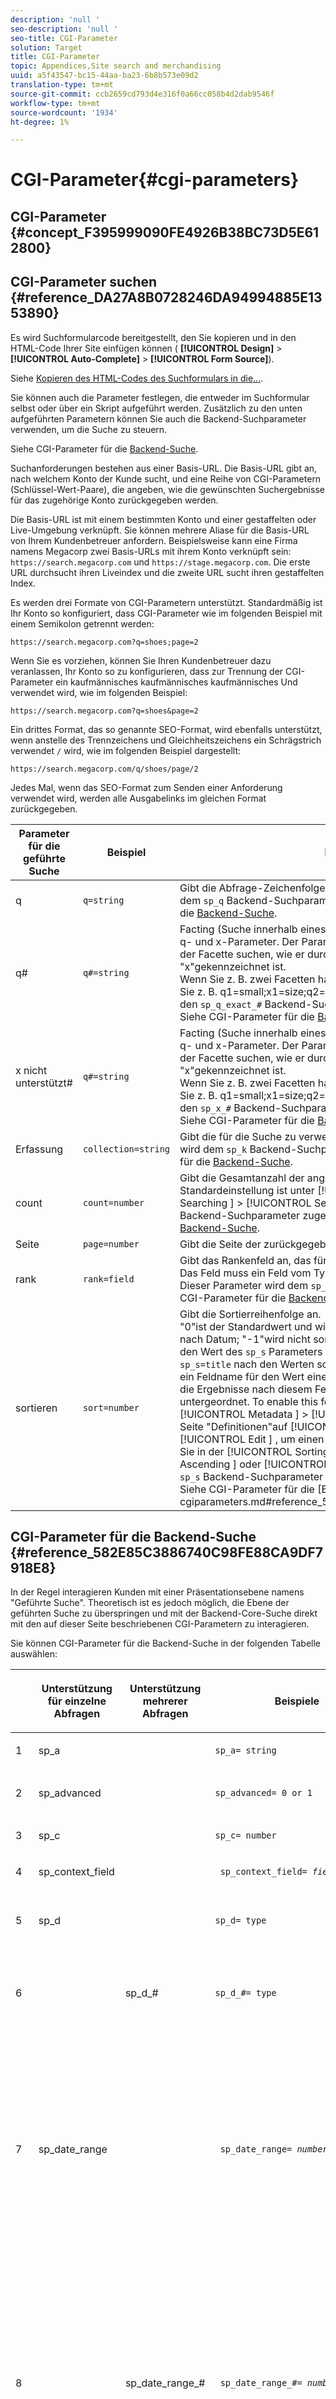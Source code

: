 ```yaml
---
description: 'null '
seo-description: 'null '
seo-title: CGI-Parameter
solution: Target
title: CGI-Parameter
topic: Appendices,Site search and merchandising
uuid: a5f43547-bc15-44aa-ba23-6b8b573e09d2
translation-type: tm+mt
source-git-commit: ccb2659cd793d4e316f0a66cc058b4d2dab9546f
workflow-type: tm+mt
source-wordcount: '1934'
ht-degree: 1%

---
```



# CGI-Parameter{#cgi-parameters}

## CGI-Parameter {#concept_F395999090FE4926B38BC73D5E612800}

## CGI-Parameter suchen {#reference_DA27A8B0728246DA94994885E1353890}

Es wird Suchformularcode bereitgestellt, den Sie kopieren und in den HTML-Code Ihrer Site einfügen können ( **[!UICONTROL Design]** > **[!UICONTROL Auto-Complete]** > **[!UICONTROL Form Source]**).

Siehe [Kopieren des HTML-Codes des Suchformulars in die...](../c-about-auto-complete.md#task_A3A01EA800F24C0AA33902387E0362C7).

Sie können auch die Parameter festlegen, die entweder im Suchformular selbst oder über ein Skript aufgeführt werden. Zusätzlich zu den unten aufgeführten Parametern können Sie auch die Backend-Suchparameter verwenden, um die Suche zu steuern.

Siehe CGI-Parameter für die [Backend-Suche](../c-appendices/c-cgiparameters.md#reference_582E85C3886740C98FE88CA9DF7918E8).

Suchanforderungen bestehen aus einer Basis-URL. Die Basis-URL gibt an, nach welchem Konto der Kunde sucht, und eine Reihe von CGI-Parametern (Schlüssel-Wert-Paare), die angeben, wie die gewünschten Suchergebnisse für das zugehörige Konto zurückgegeben werden.

Die Basis-URL ist mit einem bestimmten Konto und einer gestaffelten oder Live-Umgebung verknüpft. Sie können mehrere Aliase für die Basis-URL von Ihrem Kundenbetreuer anfordern. Beispielsweise kann eine Firma namens Megacorp zwei Basis-URLs mit ihrem Konto verknüpft sein: `https://search.megacorp.com` und `https://stage.megacorp.com`. Die erste URL durchsucht ihren Liveindex und die zweite URL sucht ihren gestaffelten Index.

Es werden drei Formate von CGI-Parametern unterstützt. Standardmäßig ist Ihr Konto so konfiguriert, dass CGI-Parameter wie im folgenden Beispiel mit einem Semikolon getrennt werden:

`https://search.megacorp.com?q=shoes;page=2`

Wenn Sie es vorziehen, können Sie Ihren Kundenbetreuer dazu veranlassen, Ihr Konto so zu konfigurieren, dass zur Trennung der CGI-Parameter ein kaufmännisches kaufmännisches kaufmännisches Und verwendet wird, wie im folgenden Beispiel:

`https://search.megacorp.com?q=shoes&page=2`

Ein drittes Format, das so genannte SEO-Format, wird ebenfalls unterstützt, wenn anstelle des Trennzeichens und Gleichheitszeichens ein Schrägstrich verwendet `/` wird, wie im folgenden Beispiel dargestellt:

`https://search.megacorp.com/q/shoes/page/2`

Jedes Mal, wenn das SEO-Format zum Senden einer Anforderung verwendet wird, werden alle Ausgabelinks im gleichen Format zurückgegeben.

| Parameter für die geführte Suche | Beispiel | Beschreibung |
|--- |--- |--- |
| q | `q=string` | Gibt die Abfrage-Zeichenfolge für die Suche an. Dieser Parameter wird dem `sp_q` Backend-Suchparameter zugeordnet.  Siehe CGI-Parameter für die [Backend-Suche](../c-appendices/c-cgiparameters.md#reference_582E85C3886740C98FE88CA9DF7918E8). |
| q# | `q#=string` | Facting (Suche innerhalb eines bestimmten Felds) erfolgt über nummerierte q- und x-Parameter.  Der Parameter q definiert den Begriff, nach dem Sie in der Facette suchen, wie er durch den entsprechenden Parameter &quot;x&quot;gekennzeichnet ist.<br>Wenn Sie z. B. zwei Facetten haben, die Größe und Farbe heißen, können Sie z. B. q1=small;x1=size;q2=red;x2=color haben.  Dieser Parameter wird den `sp_q_exact_#` Backend-Suchparametern zugeordnet.  <br>Siehe CGI-Parameter für die [Backend-Suche](../c-appendices/c-cgiparameters.md#reference_582E85C3886740C98FE88CA9DF7918E8). |
| x nicht unterstützt# | `q#=string` | Facting (Suche innerhalb eines bestimmten Felds) erfolgt über nummerierte q- und x-Parameter.  Der Parameter q definiert den Begriff, nach dem Sie in der Facette suchen, wie er durch den entsprechenden Parameter &quot;x&quot;gekennzeichnet ist. <br>Wenn Sie z. B. zwei Facetten haben, die Größe und Farbe heißen, können Sie z. B. q1=small;x1=size;q2=red;x2=color haben.  Dieser Parameter wird den `sp_x_#` Backend-Suchparametern zugeordnet.  <br>Siehe CGI-Parameter für die [Backend-Suche](../c-appendices/c-cgiparameters.md#reference_582E85C3886740C98FE88CA9DF7918E8). |
| Erfassung | `collection=string` | Gibt die für die Suche zu verwendende Sammlung an.  Dieser Parameter wird dem `sp_k` Backend-Suchparameter zugeordnet.  Siehe CGI-Parameter für die [Backend-Suche](../c-appendices/c-cgiparameters.md#reference_582E85C3886740C98FE88CA9DF7918E8). |
| count | `count=number` | Gibt die Gesamtanzahl der angezeigten Ergebnisse an.  Die Standardeinstellung ist unter [!UICONTROL Settings ] > [!UICONTROL Searching ] > [!UICONTROL Searches ]. .  Dieser Parameter wird dem `sp_c` Backend-Suchparameter zugeordnet.  Siehe CGI-Parameter für die [Backend-Suche](../c-appendices/c-cgiparameters.md#reference_582E85C3886740C98FE88CA9DF7918E8). |
| Seite | `page=number` | Gibt die Seite der zurückgegebenen Ergebnisse an. |
| rank | `rank=field` | Gibt das Rankenfeld an, das für das statische Rang verwendet werden soll.  Das Feld muss ein Feld vom Typ Rang mit einer Relevanz größer als 0 sein.  Dieser Parameter wird dem `sp_sr` Backend-Parameter zugeordnet.  Siehe CGI-Parameter für die [Backend-Suche](../c-appendices/c-cgiparameters.md#reference_582E85C3886740C98FE88CA9DF7918E8). |
| sortieren | `sort=number` | Gibt die Sortierreihenfolge an.<br>&quot;0&quot;ist der Standardwert und wird nach Relevanzwert sortiert; &quot;1&quot; sortiert nach Datum; &quot;-1&quot;wird nicht sortiert.  Benutzer können einen Feldnamen für den Wert des `sp_s` Parameters angeben.  So werden die Ergebnisse `sp_s=title` nach den Werten sortiert, die im Titelfeld enthalten sind. Wenn ein Feldname für den Wert eines ` sp_s ` Parameters verwendet wird, werden die Ergebnisse nach diesem Feld sortiert und dann nach Relevanz untergeordnet.  To enable this feature, click [!UICONTROL Settings ] > [!UICONTROL Metadata ] > [!UICONTROL Definitions ]. Klicken Sie auf der Seite &quot;Definitionen&quot;auf [!UICONTROL Add New Field ] oder klicken Sie auf [!UICONTROL Edit ] , um einen bestimmten Feldnamen anzuzeigen. Wählen Sie in der [!UICONTROL Sorting ] Dropdown-Liste entweder [!UICONTROL Ascending ] oder [!UICONTROL Descending ]. Dieser Parameter wird dem `sp_s` Backend-Suchparameter zugeordnet. <br>Siehe CGI-Parameter für die [Backend-Suche].(../c-appendices/c-cgiparameters.md#reference_582E85C3886740C98FE88CA9DF7918E8). |

## CGI-Parameter für die Backend-Suche {#reference_582E85C3886740C98FE88CA9DF7918E8}

In der Regel interagieren Kunden mit einer Präsentationsebene namens &quot;Geführte Suche&quot;. Theoretisch ist es jedoch möglich, die Ebene der geführten Suche zu überspringen und mit der Backend-Core-Suche direkt mit den auf dieser Seite beschriebenen CGI-Parametern zu interagieren.

Sie können CGI-Parameter für die Backend-Suche in der folgenden Tabelle auswählen:
<table> 
 <thead> 
  <tr> 
   <th colname="col1" class="entry"> </th> 
   <th colname="col2" class="entry"> <p>Unterstützung für einzelne Abfragen </p> </th> 
   <th colname="col03" class="entry"> <p>Unterstützung mehrerer Abfragen </p> </th> 
   <th colname="col3" class="entry"> <p>Beispiele </p> </th> 
   <th colname="col4" class="entry"> <p>Beschreibung </p> </th> 
  </tr> 
 </thead>
 <tbody> 
  <tr> 
   <td colname="col1"> <p>1 </p> </td> 
   <td colname="col2"> <p>sp_a </p> </td> 
   <td colname="col03"> <p> </p> </td> 
   <td colname="col3"> <p> <code>sp_a= string </code> </p> </td> 
   <td colname="col4"> <p>Gibt die Kontonummer-Zeichenfolge an. Dieser Parameter ist erforderlich und muss eine gültige Kontonummer-Zeichenfolge sein. Sie finden Ihre Kontonummer unter <span class="uicontrol"> Einstellungen </span> &gt; <span class="uicontrol"> Kontooptionen </span> &gt; <span class="uicontrol"> Kontoeinstellungen </span>. </p> </td> 
  </tr> 
  <tr> 
   <td colname="col1"> <p>2 </p> </td> 
   <td colname="col2"> <p>sp_advanced </p> </td> 
   <td colname="col03"> <p> </p> </td> 
   <td colname="col3"> <p> <code>sp_advanced= 0 or 1 </code> </p> </td> 
   <td colname="col4"> <p>Wenn eine Abfrage gesendet <code>sp_advanced=1 </code> wird, wird für das Suchformular der gesamte Code zwischen dem <code>&lt;search-if-advanced&gt; </code> -Tag und dem <code>&lt;/search-if-advanced&gt; </code> -Tag in der Suchvorlage verwendet. Der gesamte Code zwischen dem <code>&lt;search-if-not-advanced&gt; </code> -Tag und dem <code>&lt;/search-if-not-advanced&gt; </code> -Tag wird ignoriert. Wenn <code>sp_advanced=0 </code> (oder ein anderer Wert) gesendet wird, wird der Vorlagenblock &lt;search-if-advanced&gt; ignoriert und der Vorlagenblock &lt;search-if-not-advanced&gt; verwendet. </p> </td> 
  </tr> 
  <tr> 
   <td colname="col1"> <p>3 </p> </td> 
   <td colname="col2"> <p>sp_c </p> </td> 
   <td colname="col03"> <p> </p> </td> 
   <td colname="col3"> <p> <code>sp_c= number </code> </p> </td> 
   <td colname="col4"> <p>Gibt die Gesamtanzahl der anzuzeigenden Ergebnisse an. Die Standardeinstellung ist „10“. </p> </td> 
  </tr> 
  <tr> 
   <td colname="col1"> <p>4 </p> </td> 
   <td colname="col2"> <p>sp_context_field </p> </td> 
   <td colname="col03"> <p> </p> </td> 
   <td colname="col3"> <p> <code> sp_context_field= <i>field</i> </code> </p> </td> 
   <td colname="col4"> <p>Erfasst Kontextinformationen für das angegebene Feld. Die gesammelten Informationen werden in den Suchergebnissen über das <code>&lt;search-context&gt; </code> template-Tag ausgegeben. Der Standardwert lautet <code>body </code>.  </p> </td> 
  </tr> 
  <tr> 
   <td colname="col1"> <p>5 </p> </td> 
   <td colname="col2"> <p>sp_d </p> </td> 
   <td colname="col03"> <p> </p> </td> 
   <td colname="col3"> <p> <code>sp_d= type </code> </p> </td> 
   <td colname="col4"> <p>Gibt den Typ der zu durchsuchenden Datumsbereiche an. Mögliche Werte für den Typ sind beliebige, d. h. keine Suche nach Datumsbereichen, benutzerspezifisch, was bedeutet, dass der Wert von verwendet werden <code>sp_date_range </code> sollte, um die zu suchenden Daten und spezifische Daten zu bestimmen, was bedeutet, dass die Werte in <code>sp_start_day </code>, <code>sp_start_month </code>, <code>sp_start_year </code>, <code>sp_end_day </code>und <code>sp_end_month </code>und <code>sp_end_year </code> verwendet werden, um den zu suchenden Datumsbereich zu bestimmen. <code>sp_d </code> ist nur erforderlich, wenn Ihr Suchformular die Option zur Suche entweder nach einem benutzerdefinierten Bereich (als <code>sp_date_range </code>benutzerspezifischen Bereich) oder nach einem bestimmten Beginn- und Enddatumsbereich enthält. </p> </td> 
  </tr> 
  <tr> 
   <td colname="col1"> <p>6 </p> </td> 
   <td colname="col2"> <p> </p> </td> 
   <td colname="col03"> <p> sp_d_# </p> </td> 
   <td colname="col3"> <p> <code>sp_d_#= type </code> </p> </td> 
   <td colname="col4"> <p>Gibt den Typ der Datumsbereichssuche für die entsprechende <code>sp_q_# </code> Abfrage an. Das Zeichen "#"wird durch eine Zahl zwischen 1 und 16 ersetzt ( <code>sp_d_8 </code>gilt beispielsweise für die nummerierte Abfrage <code>sp_q_8 </code>). </p> <p>Sie können einen beliebigen Wert einstellen, d. h. keine Suche nach Datumsbereichen durchführen, benutzerspezifisch. Dies bedeutet, dass der Wert von verwendet <code>type </code> wird, um die zu suchenden Daten und spezifische Daten zu bestimmen. Dies bedeutet, dass die Werte in <code>sp_date_range_# </code> , <code>sp_q_min_day_# </code>, <code>sp_q_min_month_# </code>, <code>sp_q_min_year_# </code>, <code>sp_q_max_day_# </code>und <code>sp_q_max_month_# </code><code>sp_q_max_year_# </code> zur Bestimmung des Datumsbereichs verwendet werden sollten. Die Verwendung von <code>sp_d_# </code> ist nur erforderlich, wenn Ihr Suchformular die Möglichkeit enthält, entweder nach einem benutzerdefinierten Bereich (in Form von <code>sp_date_range_# </code>) oder nach einem bestimmten Beginn- und Enddatumsbereich zu suchen. </p> </td> 
  </tr> 
  <tr> 
   <td colname="col1"> <p>7 </p> </td> 
   <td colname="col2"> <p>sp_date_range </p> </td> 
   <td colname="col03"> <p> </p> </td> 
   <td colname="col3"> <p> <code> sp_date_range= <i>number</i> </code> </p> </td> 
   <td colname="col4"> <p>Gibt einen vordefinierten Datumsbereich an, der auf die Suche angewendet werden soll. Werte größer gleich null geben die Anzahl der Tage an, die vor dem heutigen Tag gesucht werden sollen — — Beispielsweise gibt der Wert "0"den Wert "today"an, der Wert "1"den Wert "today"und "gestern", der Wert "30"den Wert "within the last 30 days"usw. </p> <p>Werte unter null geben einen benutzerdefinierten Bereich wie folgt an: </p> <p>-1 = "Keine", genau wie bei Angabe eines Datumsbereichs. </p> <p>-2 = "Diese Woche", die von Sonntag bis Samstag der aktuellen Woche durchsucht. </p> <p>-3 = "Letzte Woche", die von Sonntag bis Samstag der Woche vor der aktuellen Woche durchsucht wird. </p> <p>-4 = "Dieser Monat", der Daten innerhalb des aktuellen Monats durchsucht. </p> <p>-5 = "Letzter Monat", der Daten innerhalb des Monats vor dem aktuellen Monat durchsucht. </p> <p>-6 = "Dieses Jahr", das Daten innerhalb des aktuellen Jahres durchsucht. </p> <p>-7 = "Letztes Jahr", das Daten innerhalb des Jahres vor dem aktuellen Jahr durchsucht. </p> </td> 
  </tr> 
  <tr> 
   <td colname="col1"> <p>8 </p> </td> 
   <td colname="col2"> <p> </p> </td> 
   <td colname="col03"> <p>sp_date_range_# </p> </td> 
   <td colname="col3"> <p> <code> sp_date_range_#= <i>number</i> </code> </p> </td> 
   <td colname="col4"> <p>Gibt einen vordefinierten Datumsbereich an, der auf die entsprechende <code>sp_q_# </code> Abfrage angewendet werden soll. Das Zeichen "#"wird durch eine Zahl zwischen 1 und 16 ersetzt ( <code>sp_date_range_8 </code>gilt beispielsweise für die nummerierte Abfrage <code>sp_q_8 </code>). </p> <p>Werte größer als oder gleich null geben die Anzahl der Tage an, die vor dem heutigen Tag gesucht werden sollen. Beispielsweise gibt der Wert 0 heute an; Der Wert 1 gibt heute und gestern an. Der Wert 30 gibt innerhalb der letzten 30 Tage usw. an. </p> <p>Werte unter null geben einen benutzerdefinierten Bereich wie folgt an: </p> <p>-1 = "Keine", genau wie bei Angabe eines Datumsbereichs. </p> <p>-2 = "Diese Woche", die von Sonntag bis Samstag der aktuellen Woche durchsucht. </p> <p>-3 = "Letzte Woche", die von Sonntag bis Samstag der Woche vor der aktuellen Woche durchsucht wird. </p> <p>-4 = "Dieser Monat", der Daten innerhalb des aktuellen Monats durchsucht. </p> <p>-5 = "Letzter Monat", der Daten innerhalb des Monats vor dem aktuellen Monat durchsucht. </p> <p>-6 = "Dieses Jahr", das Daten innerhalb des aktuellen Jahres durchsucht. </p> <p>-7 = "Letztes Jahr", das Daten innerhalb des Jahres vor dem aktuellen Jahr durchsucht. </p> </td> 
  </tr> 
  <tr> 
   <td colname="col1"> <p>9 </p> </td> 
   <td colname="col2"> <p>sp_dedupe_field </p> </td> 
   <td colname="col03"> <p> </p> </td> 
   <td colname="col3"> <p> <code> sp_dedupe_field= <i>fieldname</i> </code> </p> </td> 
   <td colname="col4"> <p>Gibt ein einzelnes Feld an, in dem die Suchergebnisse dedupliziert werden sollen. Alle Duplikat-Ergebnisse in diesem Feld werden aus den Suchergebnissen entfernt. Wenn beispielsweise <code>sp_dedupe_field=title </code>nur das oberste Ergebnis für einen bestimmten Titel in den Suchergebnissen angezeigt wird (keine zwei Ergebnisse haben identischen Inhalt im Titelfeld). Bei Feldern mit mehreren Werten (Zulassungsliste) wird der gesamte Feldinhalt zum Vergleich verwendet. Es kann nur ein Feld angegeben werden. Ein "table-qualifier"ist im Feldnamen nicht zulässig. </p> </td> 
  </tr> 
  <tr> 
   <td colname="col1"> <p>10 </p> </td> 
   <td colname="col2"> <p>sp_e </p> </td> 
   <td colname="col03"> <p> </p> </td> 
   <td colname="col3"> <p> <code>sp_e= number </code> </p> </td> 
   <td colname="col4"> <p>Gibt an, dass für alle Wörter aus der Abfrage-Zeichenfolge mit mehr als Zeichen eine automatische Platzhaltererweiterung erfolgen soll. Mit anderen Worten, <code>sp_e=5 </code> gibt an, dass Wörter mit 5 oder mehr Zeichen, wie "Abfrage" oder "Nummer", mit dem Platzhalterzeichen "*"erweitert werden sollten, wodurch die Suche einer Suche nach "Abfrage*"oder "Nummer*"entspricht. Wörter mit weniger Zeichen werden nicht erweitert, sodass eine Suche nach "Wort"keine automatische Platzhaltererweiterung hätte. </p> </td> 
  </tr> 
  <tr> 
   <td colname="col1"> <p>11 </p> </td> 
   <td colname="col2"> <p> </p> </td> 
   <td colname="col03"> <p> sp_e_# </p> </td> 
   <td colname="col3"> <p> <code>sp_e_#= number </code> </p> </td> 
   <td colname="col4"> <p>Gibt an, dass für alle Wörter aus der entsprechenden Zeichenfolge der <code>sp_q_# </code> Abfrage mit mehr als Zeichen eine automatische Platzhaltererweiterung durchgeführt wird. Mit anderen Worten, <code>sp_e_2=5 </code> gibt an, dass Wörter mit fünf oder mehr Zeichen in der Zeichenfolge der <code>sp_q_2 </code> Abfrage, wie "Abfrage"oder "Nummer", mit dem Platzhalterzeichen " <code>* </code>" erweitert werden sollten, wodurch die Suche einer Suche nach "Abfrage*"oder "Nummer*"entspricht. Wörter mit weniger Zeichen werden nicht erweitert, sodass eine Suche nach "Wort"in <code>sp_q_2 </code> keine automatische Platzhaltererweiterung hätte. </p> </td> 
  </tr> 
  <tr> 
   <td colname="col1"> <p>12 </p> </td> 
   <td colname="col2"> <p>sp_end_day, sp_end_month, sp_end_year </p> </td> 
   <td colname="col03"> <p> </p> </td> 
   <td colname="col3"> <p> <code> sp_end_day= <i>number</i>,sp_end_month= <i>number</i>, sp_end_year= <i>number</i> </code> </p> </td> 
   <td colname="col4"> <p>Dieses Wertetriplet gibt den Enddatumsbereich für die Suche an und muss als Satz angegeben werden. </p> </td> 
  </tr> 
  <tr> 
   <td colname="col1"> <p>13 </p> </td> 
   <td colname="col2"> <p>sp_f </p> </td> 
   <td colname="col03"> <p> </p> </td> 
   <td colname="col3"> <p> <code>sp_f= string </code> </p> </td> 
   <td colname="col4"> <p>Gibt den Zeichensatz der Parameterzeichenfolgen der Abfrage an (z. B. <code>sp_q </code>). Diese Zeichenfolge muss immer mit dem Zeichensatz der Seite übereinstimmen, die das Suchformular enthält. </p> </td> 
  </tr> 
  <tr> 
   <td colname="col1"> <p>14 </p> </td> 
   <td colname="col2"> <p>sp_field_table </p> </td> 
   <td colname="col03"> <p> </p> </td> 
   <td colname="col3"> <p> <code> sp_field_ table=table: field,field... </code> </p> </td> 
   <td colname="col4"> <p>Definiert eine logische Datentabelle, die aus den angegebenen Feldern besteht. Beispielsweise würde eine Tabelle mit dem Namen "items"aus den Feldern "color", "size"und "price"wie folgt definiert: </p> <p> <code>sp_field_table=items:color,size,price </code> </p> <p>Logische Tabellen sind besonders hilfreich in Verbindung mit Feldern, in denen "Zulassungslisten"aktiviert ist (unter <span class="uicontrol"> "Einstellungen" </span> &gt; " <span class="uicontrol"> Metadaten" </span> &gt; " <span class="uicontrol"> Definitionen" </span>). Alle CGI-Parameter und Vorlagen-Tags, die einen Feldnamen als Wert annehmen, können optional einen Tabellennamen gefolgt von einem ""angeben. vor dem Feldnamen (z. B. <code>sp_x_1=tablename.fieldname </code>). </p> <p>Wenn Sie beispielsweise nach Dokumenten suchen möchten, die ein oder mehrere rote Elemente in der Größe "groß"enthalten (wobei Elemente als parallele Zeilen mit Metadaten dargestellt werden), können Sie Folgendes verwenden: </p> <p> <code> sp_q_exact_1=red&amp;sp_x_1=items.color&amp; sp_q_exact_2=large&amp;sp_x_2=items.size&amp;sp_field_table=items:color,size,price </code> </p> </td> 
  </tr> 
  <tr> 
   <td colname="col1"> <p>15 </p> </td> 
   <td colname="col2"> sp_i </td> 
   <td colname="col03"> <p> </p> </td> 
   <td colname="col3"> <p> </p></td><td colname="col4"><p></p><p></p><p><code>sp_i=1 </code><code>sp_i=2 </code></p></td></tr><tr><td colname="col1"><p></p></td><td colname="col2"><p></p></td><td colname="col03"><p></p></td><td colname="col3"><p><code>sp_k= string </code></p></td><td colname="col4"><p></p><p></p></td></tr><tr><td colname="col1"><p></p></td><td colname="col2"><p></p></td><td colname="col03"><p></p></td><td colname="col3"><p><code>sp_l= string </code></p></td><td colname="col4"><p><code>sp_q </code><code>string </code></p></td></tr><tr><td colname="col1"><p></p></td><td colname="col2"><p></p></td><td colname="col03"><p></p></td><td colname="col3"><p><code>sp_literal= 0 or 1 </code></p></td><td colname="col4"><p><code>sp_literal=1 </code></p><p><code>sp_literal=0 </code></p><p></p></td></tr><tr><td colname="col1"><p></p></td><td colname="col2"><p></p></td><td colname="col03"><p></p></td><td colname="col3"><p><code>sp_m= number </code></p></td><td colname="col4"><p></p></td></tr><tr><td colname="col1"><p></p></td><td colname="col2"><p></p></td><td colname="col03"><p></p></td><td colname="col3"><p><code>sp_n= number </code></p></td><td colname="col4"><p></p></td></tr><tr><td colname="col1"><p></p></td><td colname="col2"><p></p></td><td colname="col03"><p></p></td><td colname="col3"><p><code>sp_not_found_page= url </code></p></td><td colname="col4"><p></p></td></tr><tr><td colname="col1"><p></p></td><td colname="col2"><p></p></td><td colname="col03"><p></p></td><td colname="col3"><p><code>sp_p= any/all/phrase </code></p></td><td colname="col4"><p><code>any </code><code>all </code><code>phrase </code></p><p><code>phrase </code><code>all </code><code>sp_p </code></p><p></p><p></p><p><code>sp_p </code></p><p></p></td></tr><tr><td colname="col1"><p></p></td><td colname="col2"><p></p></td><td colname="col03"><p></p></td><td colname="col3"><p><code>sp_p_#= any/all/phrase </code></p></td><td colname="col4"><p><code>sp_q_# </code><code>sp_p_8 </code><code>sp_q_8 </code><code>any </code><code>all </code><code>phrase </code></p><p><code>all </code><code>phrase </code><code>sp_p_# </code><code>any </code></p></td></tr><tr><td colname="col1"><p></p></td><td colname="col2"><p></p></td><td colname="col03"><p></p></td><td colname="col3"><p><code> sp_pt= <i>exact/equivalent/compatible</i> </code></p></td><td colname="col4"><p><code>exact </code><code>equivalent </code><code>compatible </code><code>sp_p </code><code>exact </code><code>sp_p </code><code>all </code><code>phrase </code><code>equivalent </code><code>sp_pt </code><code>compatible </code></p></td></tr><tr><td colname="col1"><p></p></td><td colname="col2"><p></p></td><td colname="col03"><p></p></td><td colname="col3"><p><code> sp_pt_#= <i>exact/equivalent/compatible</i> </code></p></td><td colname="col4"><p><code>sp_q_# </code><code>sp_p_8 </code><code>sp_q_8 </code><code>exact </code><code>equivalent </code><code>exact </code><code>compatible </code><code>sp_p_# </code><code>exact </code><code>sp_p_# </code><code>equivalent </code><code>sp_pt_# </code><code>compatible </code></p></td></tr><tr><td colname="col1"><p></p></td><td colname="col2"><p></p></td><td colname="col03"><p></p></td><td colname="col3"><p><code>sp_q= string </code></p></td><td colname="col4"><p></p></td></tr><tr><td colname="col1"><p></p></td><td colname="col2"><p></p></td><td colname="col03"><p></p></td><td colname="col3"><p><code>sp_q_#= text </code></p></td><td colname="col4"><p><code>sp_q_# </code><code>sp_q_1 </code><code>sp_q_16 </code></p><p></p><p><code class="syntax html"> Search&nbsp;for:&nbsp;&lt;input&nbsp;type="text"&nbsp;name="sp_q"&nbsp;value="great"&gt; 
      Search&nbsp;for:&nbsp;&lt;input&nbsp;type="text"&nbsp;name="sp_q_1"&nbsp;value="books"&gt; </code></p></td></tr><tr><td colname="col1"><p></p></td><td colname="col2"><p></p></td><td colname="col03"><p></p></td><td colname="col3"><p><code>sp_q_day= integer value </code></p><p><code>sp_q_month= integer value </code></p><p><code>sp_q_year= integer value </code></p><p><code>sp_q_day_#= integer value </code></p><p><code>sp_q_month_#= integer value </code></p><p><code>sp_q_year_#= integer value </code></p></td><td colname="col4"><p><code>sp_q_day </code><code>sp_q_month </code><code>sp_q_year </code><code>sp_q </code></p><p><code># </code><code>sp_q_day_6 </code><code>sp_q_6 </code></p><p><code>PublishDate </code></p><p><code class="syntax html"> &lt;input&nbsp;type="hidden"&nbsp;name="sp_x_1"&nbsp;value="PublishDate"&gt; Search&nbsp;for:&nbsp;&lt;input&nbsp;type="text"&nbsp;name="sp_q"&nbsp;value="orange"&gt;On&nbsp;:&nbsp;&lt;input&nbsp;type="text"&nbsp;name="sp_q_day_1"&nbsp;size="2"&nbsp;value="1"&gt;&nbsp;Day&lt;input&nbsp;type="text"&nbsp;name="sp_q_month_1"&nbsp;size="2"&nbsp;value="1"&gt;&nbsp;Month &lt;input&nbsp;type="text"&nbsp;name="sp_q_year_1"&nbsp;size="4"&nbsp;value="2000"&gt;&nbsp;Year&nbsp; </code></p></td></tr><tr><td colname="col1"><p></p></td><td colname="col2"><p></p></td><td colname="col03"><p></p></td><td colname="col3"><p><code> sp_q_location=<i>latitude/longitude</i> OR <i>areacode</i> OR <i>zipcode</i> </code></p><p><code> sp_q_location_#= <i>latitude/longitude</i> OR <i>areacode</i> OR <i>zipcode</i> </code></p></td><td colname="col4"><p><code>sp_q_location </code><code>sp_q_location_# </code><code># </code></p><p></p><p></p></td></tr><tr><td colname="col1"><p></p></td><td colname="col2"><p></p></td><td colname="col03"><p></p></td><td colname="col3"><p><code> sp_q_max_relevant_distance= <i>value</i> </code></p><p><code> sp_q_max_relevant_distance_#= <i>value</i> </code></p></td><td colname="col4"><p><code>sp_q_max_relevant_distance </code><code>sp_q_max_relevant_distance_# </code><code># </code></p><p><code>sp_q_max_relevant_distance </code></p><p><code>sp_q_max_relevant_distance_# </code></p><p></p></td></tr><tr><td colname="col1"><p></p></td><td colname="col2"><p></p><p></p></td><td colname="col03"><p></p><p></p></td><td colname="col3"><p><code> sp_q_min_day=<i>integer value</i> </code></p><p><code> sp_q_min_month=<i>integer value</i> </code></p><p><code> sp_q_min_year=<i>integer value</i> </code></p><p><code> sp_q_max_day=<i>integer value</i> </code></p><p><code> sp_q_max_month=<i>integer value</i> </code></p><p><code> sp_q_max_year=<i>integer value</i> </code></p><p><code> sp_q_min_day_#=<i>integer value</i> </code></p><p><code> sp_q_min_month_#=<i>integer value</i> </code></p><p><code> sp_q_min_year_#=<i>integer value</i> </code></p><p><code> sp_q_max_day_#=<i>integer value</i> </code></p><p><code> sp_q_max_month_#=<i>integer value</i> </code></p><p><code> sp_q_max_year_#=<i>integer value</i> </code></p></td><td colname="col4"><p><code>sp_q_min_day </code><code>sp_q_min_month </code><code>sp_q_min_year </code><code>sp_q_max_day </code><code>sp_q_max_month </code><code>sp_q </code></p><p><code># </code><code>sp_q_min_day_6 </code><code>sp_q_6 </code></p><p></p><p><code>PublishDate </code></p><p><code class="syntax html"> &lt;input&nbsp;type="hidden"&nbsp;name="sp_x_1"&nbsp;value="PublishDate"&gt;Search&nbsp;for:&nbsp;&lt;input&nbsp;type="text"&nbsp;name="sp_q"&nbsp;value="orange"&gt;Between:&nbsp;&lt;input&nbsp;type="text"&nbsp;name="sp_q_min_day_1"&nbsp;size="2"&nbsp;value="1"&gt;&nbsp;Start&nbsp;Day&lt;input&nbsp;type="text"&nbsp;name="sp_q_min_month_1"&nbsp;size="2"&nbsp;value="1"&gt;&nbsp;Start&nbsp;Month 
      &lt;input&nbsp;type="text"&nbsp;name="sp_q_min_year_1"&nbsp;size="4"&nbsp;value="2000"&gt;&nbsp;Start&nbsp;Year 
      And:&nbsp;&lt;input&nbsp;type="text"&nbsp;name="sp_q_max_day_1"&nbsp;size="2"&nbsp;value="31"&gt;&nbsp;End&nbsp;Day 
      &lt;input&nbsp;type="text"&nbsp;name="sp_q_max_month_1"&nbsp;size="2"&nbsp;value="12"&gt;&nbsp;End&nbsp;Month 
      &lt;input&nbsp;type="text"&nbsp;name="sp_q_max_year_1"&nbsp;size="4"&nbsp;value="2000"&gt;&nbsp;End&nbsp;Year </code></p></td></tr><tr><td colname="col1"><p></p></td><td colname="col2"><p></p></td><td colname="col03"><p></p></td><td colname="col3"><p><code>sp_q_min= value </code></p><p><code>sp_q_max= value </code></p><p><code>sp_q_min_#= value </code></p><p><code>sp_q_max_#= value </code></p><p><code>sp_q_exact_#=value </code></p></td><td colname="col4"><p><code>sp_q_min </code><code>sp_q_max </code><code>sp_q_exact </code><code>sp_q </code></p><p><code># </code><code>sp_q_min_8 </code><code>sp_q_8 </code></p><p><code>sp_q_exact_# </code><code>sp_q_min_# </code><code>sp_q_max_# </code><code>sp_q_exact_# </code><code>sp_q_min_# </code><code>sp_q_max_# </code></p><p><code>sp_q_min_# </code><code>sp_q_max_# </code><code>sp_q_exact_# </code><code>...&amp;sp_q_exact_1=green|red&amp;sp_x_1=color </code></p></td></tr><tr><td colname="col1"><p></p></td><td colname="col2"><p></p></td><td colname="col03"><p></p></td><td colname="col3"><p><code>sp_q_nocp= 1 or 0 </code></p><p><code>sp_q_nocp_#= 1 or 0 </code></p></td><td colname="col4"><p><code>0 </code></p><p><code>1 </code></p><p><code>sp_q_nocp </code><code>sp_q </code><code># </code><code>sp_q_nocp_8 </code><code>sp_q_8 </code></p><p></p></td></tr><tr><td colname="col1"><p></p></td><td colname="col2"><p></p></td><td colname="col03"><p></p></td><td colname="col3"><p><code>sp_q_required= 1 or 0 or -1 </code></p><p><code>sp_q_required_#= 1 or 0 or -1 </code></p></td><td colname="col4"><p></p><p><code>sp_q_required </code><code>sp_q </code></p><p><code># </code><code>sp_q_required_8 </code><code>sp_q_8 </code></p><p></p><p><code class="syntax html"> &lt;input&nbsp;type="hidden"&nbsp;name="sp_x_1"&nbsp;value="platform"&gt; 
      Search&nbsp;for:&nbsp;&lt;input&nbsp;type="text"&nbsp;name="sp_q"&nbsp;value="calc"&gt; 
      Exclude:&nbsp;&lt;input&nbsp;type="text"&nbsp;name="sp_q_1"&nbsp;value="mac&nbsp;win&nbsp;all"&gt; 
      &lt;input&nbsp;type="hidden"&nbsp;name="sp_q_required_1"&nbsp;value="-1"&gt; </code></p></td></tr><tr><td colname="col1"><p></p></td><td colname="col2"><p></p></td><td colname="col03"><p></p></td><td colname="col3"><p><code> sp_redirect_ 
      if_one_result= <i>0 or 1</i> </code></p></td><td colname="col4"><p></p></td></tr><tr><td colname="col1"><p></p></td><td colname="col2"><p></p></td><td colname="col03"><p></p></td><td colname="col3"><p><code>sp_referrer= url </code></p></td><td colname="col4"><p></p><p></p></td></tr><tr><td colname="col1"><p></p></td><td colname="col2"><p></p></td><td colname="col03"><p></p></td><td colname="col3"><p></p></td><td colname="col4"><p><code>ro </code></p><p></p><p><code>sp_ro=body:10 </code></p><p></p><p><code>sp_ro=body:9|title:9 </code></p><p><p><code>sp_ro=title:10 </code><code>title </code><code>sp_ro </code><code>sp_ro </code></p></p><p></p><p></p></td></tr><tr><td colname="col1"><p></p></td><td colname="col2"><p></p></td><td colname="col03"><p></p></td><td colname="col3"><p><code>sp_s= number </code></p></td><td colname="col4"><p></p><p><code>sp_s </code><code>sp_s=title </code><code>sp_s </code></p><p></p><p><code>sp_s </code></p><p><code class="syntax html"> &lt;input&nbsp;type="hidden"&nbsp;name="sp_s"&nbsp;value="artist"&gt; 
      &lt;input&nbsp;type="hidden"&nbsp;name="sp_s"&nbsp;value="album"&gt; 
      &lt;input&nbsp;type="hidden"&nbsp;name="sp_s"&nbsp;value="track"&gt; 
      Search&nbsp;for:&nbsp;&lt;input&nbsp;type="text"&nbsp;name="sp_q"&nbsp;value="Music&nbsp;Search"&gt; </code></p><p><code>sp_field_table </code></p><p></p><p></p></td></tr><tr><td colname="col1"><p></p></td><td colname="col2"><p></p></td><td colname="col03"><p></p></td><td colname="col3"><p><code>sp_sr= field </code></p></td><td colname="col4"><p><code>sp_sr </code></p><p><code>sp_sr </code><code>&lt;input type="hidden" name="sp_sr" value=""&gt; </code></p></td></tr><tr><td colname="col1"><p></p></td><td colname="col2"><p></p></td><td colname="col03"><p></p></td><td colname="col3"><p><code>sp_sfvl_field= string </code></p></td><td colname="col4"><p><search-field-value-list></p><p><code>sp_sfvl_field </code></p></td></tr><tr><td colname="col1"><p></p></td><td colname="col2"><p></p></td><td colname="col03"><p></p></td><td colname="col3"><p></p></td><td colname="col4"><p><code>search-field-value-list </code></p><p><code>dynamic-facet-field-count </code><code>dynamic-facet-field-count </code></p><p><code>sp_sfvl_df_count </code><code>dynamic-facet-field-count </code><code>sp_sfvl_df_count </code><code>sp_sfvl_df_count </code></p><p></p></td></tr><tr><td colname="col1"><p></p></td><td colname="col2"><p></p></td><td colname="col03"><p></p></td><td colname="col3"><p></p><p></p></td><td colname="col4"><p></p><p></p><p></p></td></tr><tr><td colname="col1"><p></p></td><td colname="col2"><p></p></td><td colname="col03"><p></p></td><td colname="col3"><p></p><p></p></td><td colname="col4"><p></p><p><p><code>sp_sfvl_df_count </code><code>sp_sfvl_df_include </code><code>sp_sfvl_df_include </code><code>sp_sfvl_df_count </code></p></p><p></p></td></tr><tr><td colname="col1"><p></p></td><td colname="col2"><p></p></td><td colname="col03"><p></p></td><td colname="col3"><p><code>sp_staged= 0 or 1 </code></p></td><td colname="col4"><p><code>sp_staged=1 </code></p><p></p></td></tr><tr><td colname="col1"><p></p></td><td colname="col2"><p></p></td><td colname="col03"><p></p></td><td colname="col3"><p><code>sp_start_day= number </code></p><p><code>sp_start_month= number </code></p><p><code>sp_start_year= number </code></p></td><td colname="col4"><p></p></td></tr><tr><td colname="col1"><p></p></td><td colname="col2"><p></p></td><td colname="col03"><p></p></td><td colname="col3"><p><code>sp_suggest_q= number </code></p></td><td colname="col4"><p><code>sp_suggest_q </code><code>sp_q[_#] </code></p><p><code>sp_suggest_q </code><code>sp_q </code></p><p><code>sp_suggest_q=1 </code><code>sp_q_1 </code></p></td></tr><tr><td colname="col1"><p></p></td><td colname="col2"><p></p></td><td colname="col03"><p></p></td><td colname="col3"><p><code>sp_t= string </code></p></td><td colname="col4"><p></p><p></p><p></p><p></p></td></tr><tr><td colname="col1"><p></p></td><td colname="col2"><p></p></td><td colname="col03"><p></p></td><td colname="col3"><p><code>sp_trace= 0 or 1 </code></p></td><td colname="col4"><p><code>sp_stage=1 </code></p><p></p><p><p></p></p></td></tr><tr><td colname="col1"><p></p></td><td colname="col2"><p></p></td><td colname="col03"><p></p></td><td colname="col3"><p><code> sp_w= <i>sound-alike-enable</i> </code></p><p><code> sp_w_control=<i>sound-alike-control</i> </code></p></td><td colname="col4"><p></p><p></p><p></p><p></p><p></p><code>sp_w_control </code></p><p><code>sp_w_control=0 </code><code>sp_w </code></p><p><code class="syntax html"> &lt;input&nbsp;type=hidden&nbsp;name="sp_w_control"&nbsp;value="0"&gt;&lt;input&nbsp;type=checkbox&nbsp;name="sp_w"&nbsp;value="exact"&gt;No&nbsp;Sound-Alike&nbsp;matching </code></p><p><code>sp_w_control=1 </code><code>sp_w </code></p><p><code class="syntax html"> &lt;input&nbsp;type=hidden&nbsp;name="sp_w_control"&nbsp;value="1"&gt;&lt;input&nbsp;type=checkbox&nbsp;name="sp_w"&nbsp;value="alike"&gt;Sound-Alike&nbsp;matching </code></p><p><code>sp_w_control </code><code>sp_w </code></p><p></p></td></tr><tr><td colname="col1"><p></p></td><td colname="col2"><p></p></td><td colname="col03"><p></p></td><td colname="col3"><p><code>sp_x= field </code></p></td><td colname="col4"><p><code>sp_q </code><code>sp_x </code></p><p></p><p><code>sp_x </code></p><p></p><p><code>sp_x=any </code><code>sp_x </code></p><p><code>sp_x </code></p><p><code class="syntax html"> &lt;input&nbsp;type="hidden"&nbsp;name="sp_x"&nbsp;value="title"&gt;&lt;input&nbsp;type="hidden"&nbsp;name="sp_x"&nbsp;value="author"&gt;Search&nbsp;for:&nbsp;&lt;input&nbsp;type="text"&nbsp;name="sp_q"&nbsp;value="Great&nbsp;Books"&gt; </code></p></td></tr><tr><td colname="col1"><p></p></td><td colname="col2"><p></p></td><td colname="col03"><p></p></td><td colname="col3"><p><code>sp_x_#= field-name </code></p></td><td colname="col4"><p><code>sp_q_# </code><code> # </code><code>sp_x_8 </code></p><p><code>sp_x_# </code></p><p></p><p><code class="syntax html"> Search&nbsp;for:&nbsp;&lt;input&nbsp;type="text"&nbsp;name="sp_q"&nbsp;value="great"&gt;&lt;input&nbsp;type="hidden"&nbsp;name="sp_x_1"&nbsp;value="author"&gt;Search&nbsp;only&nbsp;documents&nbsp;written&nbsp;by:&nbsp;&lt;input&nbsp;type="text"&nbsp;name="sp_q_1"&nbsp;value="Fitzgerald"&gt; </code></p><p><code>sp_x </code><code>sp_x_# </code></p><p></p><p><code class="syntax html"> &lt;input&nbsp;type="hidden"&nbsp;name="sp_x_1"&nbsp;value="body"&gt;&lt;input&nbsp;type="hidden"&nbsp;name="sp_x_1"&nbsp;value="keys"&gt;Search&nbsp;for:&nbsp;&lt;input&nbsp;type="text"&nbsp;name="sp_q_1"&nbsp;value="flower"&gt; </code></p></td></tr></tbody></table>

## Ein typisches Beispiel für die Verwendung von CGI-Parametern für die Backend-Suche {#section_260012BBC2514CC9A8E02E53DE8B41EE}

Über den folgenden Link wird eine Suche mit &quot;Music&quot;als Abfrage der Suche Beginn und alle Standardparameter verwendet. Beachten Sie, dass die URL zur Lesbarkeit auf zwei Zeilen aufgeteilt ist. In Ihrem HTML-Code sollte sich dieser Link alle in einer Zeile befinden.

```
<a href="https://search.atomz.com/search/?sp_q=Music&sp_a=sp99999999"> 
Testing...</a>
```

Dieselben Funktionen werden typischerweise mit einem Formular definiert:

```
<form action="https://search.atomz.com/search/"> 
<input size=12 name="sp_q" value="Music"><br> 
<input type=hidden name="sp_a" value="sp99999999"> 
<input type=submit value="Search"><br> 
</form>
```

Normalerweise sollten Sie beim Starten einer Suche Standardparameter verwenden. Auf diese Weise wird die erste Seite angezeigt, sortiert nach Relevanz, und der Kunde kann andere Seiten und andere Optionen auswählen. Wenn das Suchformular auf Ihrer Site Optionen für Sammlungen enthält, geben Sie den Sammlungsnamen als Parameter an.

## Ein detailliertes Beispiel für die Verwendung von CGI-Parametern für die Backend-Suche {#section_5FA3C620D5124FB2AB28857F8D8473F6}

Die folgenden Formular-Abfragen zeigen die `25` Ergebnisse, die mit dem Ergebnis beginnen `10`. Zusammenfassungen werden nicht angezeigt, die Sortierreihenfolge ist nach Datum geordnet und die Sammlung mit dem Namen `support` wird verwendet. Es werden nur Dokumente zurückgegeben, die innerhalb der letzten 30 Tage datiert wurden.

```
<form action="https://search.atomz.com/search/"> 
<input size=12 name="sp_q"><br> 
<input type=hidden name="sp_a" value="sp99999999"> 
<input type=submit value="Search"><br> 
<input type=hidden name=sp_n value=10> 
<input type=hidden name=sp_c value=25> 
<input type=hidden name=sp_m value=0> 
<input type=hidden name=sp_s value=1> 
<input type=hidden name=sp_k value="support"> 
<input type=hidden name=sp_date_range value=30> 
</form>
```


